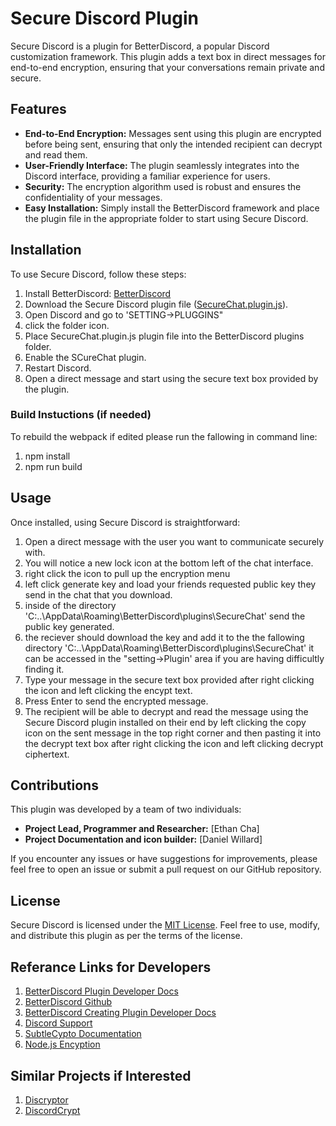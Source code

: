 # Secure Discord Plugin

Secure Discord is a plugin for BetterDiscord, a popular Discord customization framework. This plugin adds a text box in direct messages for end-to-end encryption, ensuring that your conversations remain private and secure.

## Features

- **End-to-End Encryption:** Messages sent using this plugin are encrypted before being sent, ensuring that only the intended recipient can decrypt and read them.
- **User-Friendly Interface:** The plugin seamlessly integrates into the Discord interface, providing a familiar experience for users.
- **Security:** The encryption algorithm used is robust and ensures the confidentiality of your messages.
- **Easy Installation:** Simply install the BetterDiscord framework and place the plugin file in the appropriate folder to start using Secure Discord.

## Installation

To use Secure Discord, follow these steps:

1. Install BetterDiscord: [BetterDiscord](https://betterdiscord.app/)
2. Download the Secure Discord plugin file ([SecureChat.plugin.js](https://github.com/DJ-Willard/Secure-Chat_discord/blob/main/dist/SecureChat.plugin.js)).
3. Open Discord and go to 'SETTING->PLUGGINS"
4. click the folder icon.
5. Place SecureChat.plugin.js plugin file into the BetterDiscord plugins folder.
6. Enable the SCureChat plugin.
7. Restart Discord.
8. Open a direct message and start using the secure text box provided by the plugin.

### Build Instuctions (if needed)

To rebuild the webpack if edited please run the fallowing in command line:

1. npm install
2. npm run build

## Usage

Once installed, using Secure Discord is straightforward:

1. Open a direct message with the user you want to communicate securely with.
2. You will notice a new lock icon at the bottom  left of the chat interface.
3. right click the icon to pull up the encryption menu
4. left click generate key and load your friends requested  public key they send in the chat that you download.
5.  inside of the directory 'C:\..\AppData\Roaming\BetterDiscord\plugins\SecureChat' send the public key generated. 
6. the reciever should download the key and add it to the the fallowing directory  'C:\..\AppData\Roaming\BetterDiscord\plugins\SecureChat' it can be accessed in the "setting->Plugin' area if you are having difficultly finding it.
7. Type your message in the secure text box provided after right clicking the icon and left clicking the encypt text.
8. Press Enter to send the encrypted message.
9.  The recipient will be able to decrypt and read the message using the Secure Discord plugin installed on their end by left clicking the copy icon on the sent message in the top right corner  and then pasting it into the decrypt text box after right clicking the icon and left clicking  decrypt ciphertext. 

## Contributions

This plugin was developed by a team of two individuals:

- **Project Lead,  Programmer and Researcher:** [Ethan Cha]
- **Project Documentation and icon builder:** [Daniel Willard]


If you encounter any issues or have suggestions for improvements, please feel free to open an issue or submit a pull request on our GitHub repository.

## License

Secure Discord is licensed under the [MIT License](LICENSE). Feel free to use, modify, and distribute this plugin as per the terms of the license.

## Referance Links for Developers
1. [BetterDiscord Plugin Developer Docs](https://docs.betterdiscord.app/plugins/)
2. [BetterDiscord Github](https://github.com/BetterDiscord/BetterDiscord)
3. [BetterDiscord Creating Plugin Developer Docs](https://docs.betterdiscord.app/plugins/basics/creating-a-plugin/)
4. [Discord Support](https://support.discord.com/hc/en-us)
5. [SubtleCypto Documentation](https://developer.mozilla.org/en-US/docs/Web/API/SubtleCrypto/decrypt)
6. [Node.js Encyption](https://www.sohamkamani.com/nodejs/rsa-encryption/)

## Similar Projects if Interested

1. [Discryptor](https://www.discryptor.io/)
2. [DiscordCrypt](https://github.com/leogx9r/DiscordCrypt)
